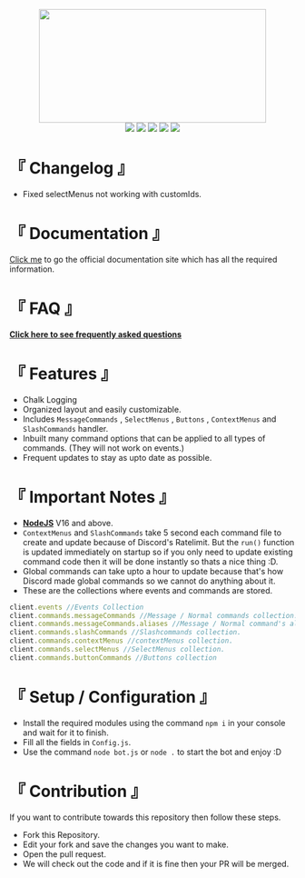 <p align="center"><img src="https://media.discordapp.net/attachments/774290264764055582/890955909566722048/0001-8574372447_20210924_191019_0000.png" height=200 width=400><br>
<img src="https://img.shields.io/badge/version-6.0.4-05122A?style=for-the-badge">
<a href="https://discord.gg/VStdRr8nP2"><img src="https://img.shields.io/badge/discord-invite-5865f2?style=for-the-badge&logo=discord&logoColor=white"></a>
<img src="https://img.shields.io/github/issues/RileCraft/DiscordBot-Template.svg?style=for-the-badge">
<img src="https://img.shields.io/github/forks/RileCraft/DiscordBot-Template.svg?style=for-the-badge">
<img src="https://img.shields.io/github/stars/RileCraft/DiscordBot-Template.svg?style=for-the-badge"></p>

# 『 Changelog 』
* Fixed selectMenus not working with customIds.

# 『 Documentation 』
[Click me](https://dbt.cozydevs.ml/) to go the official documentation site which has all the required information.

# 『 FAQ 』
[**Click here to see frequently asked questions**](https://dbt.cozydevs.ml/faq)

# 『 Features 』
* Chalk Logging
* Organized layout and easily customizable.
* Includes `MessageCommands` , `SelectMenus` , `Buttons` , `ContextMenus` and `SlashCommands` handler.
* Inbuilt many command options that can be applied to all types of commands. (They will not work on events.)
* Frequent updates to stay as upto date as possible.

# 『 Important Notes 』
* [**NodeJS**](https://nodejs.org) V16 and above.
* `ContextMenus` and `SlashCommands` take 5 second each command file to create and update because of Discord's Ratelimit. But the `run()` function is updated immediately on startup so if you only need to update existing command code then it will be done instantly so thats a nice thing :D.
* Global commands can take upto a hour to update because that's how Discord made global commands so we cannot do anything about it.
* These are the collections where events and commands are stored.
```js
client.events //Events Collection
client.commands.messageCommands //Message / Normal commands collection.
client.commands.messageCommands.aliases //Message / Normal command's aliases.
client.commands.slashCommands //Slashcommands collection.
client.commands.contextMenus //contextMenus collection.
client.commands.selectMenus //SelectMenus collection.
client.commands.buttonCommands //Buttons collection
```

# 『 Setup / Configuration 』
* Install the required modules using the command `npm i` in your console and wait for it to finish.
* Fill all the fields in `Config.js`.
* Use the command `node bot.js` or `node .` to start the bot and enjoy :D


# 『 Contribution 』
If you want to contribute towards this repository then follow these steps.
* Fork this Repository.
* Edit your fork and save the changes you want to make.
* Open the pull request.
* We will check out the code and if it is fine then your PR will be merged.
